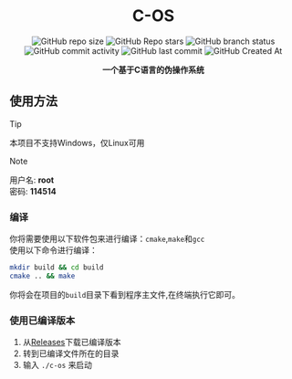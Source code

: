 <div align="center">

# C-OS

![GitHub repo size](https://img.shields.io/github/repo-size/Meltide/c-os)
![GitHub Repo stars](https://img.shields.io/github/stars/Meltide/c-os?style=flat)
![GitHub branch status](https://img.shields.io/github/checks-status/Meltide/c-os/main)
![GitHub commit activity](https://img.shields.io/github/commit-activity/t/Meltide/c-os)
![GitHub last commit](https://img.shields.io/github/last-commit/Meltide/c-os)
![GitHub Created At](https://img.shields.io/github/created-at/Meltide/c-os) 

**一个基于C语言的伪操作系统**

</div>

## 使用方法

> [!TIP]
> 本项目不支持Windows，仅Linux可用

> [!NOTE]
> 用户名: **root**<br>密码: **114514**

### 编译
你将需要使用以下软件包来进行编译：`cmake`,`make`和`gcc`  
使用以下命令进行编译：  
```Bash
mkdir build && cd build
cmake .. && make
```
你将会在项目的`build`目录下看到程序主文件,在终端执行它即可。  

### 使用已编译版本
1. 从[Releases](https://github.com/Meltide/c-os/release)下载已编译版本
2. 转到已编译文件所在的目录
3. 输入 `./c-os` 来启动
